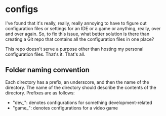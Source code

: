 # configs
I've found that it's really, really, really annoying to have to figure out configuration files or settings for
an IDE or a game or anything, really, over and over again. So, to fix this issue, what better solution is there
than creating a Git repo that contains all the configuration files in one place?

This repo doesn't serve a purpose other than hosting my personal configuration files. That's it. That's all.

## Folder naming convention
Each directory has a prefix, an underscore, and then the name of the directory. The name of the directory should
describe the contents of the directory. Prefixes are as follows:
- "dev_": denotes configurations for something development-related
- "game_": denotes configurations for a video game